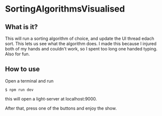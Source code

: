 # SortingAlgorithmsVisualised

## What is it?
This will run a sorting  algorithm of choice, and update the UI thread edach sort. This lets us see what the algorithm does. 
I made this because I injured both of my hands and couldn't work, so I spent too long one handed typing. Also for fun.

## How to use
Open a terminal and run
```
$ npm run dev
```
this will open a light-server at localhost:9000.

After that, press one of the buttons and enjoy the show.
